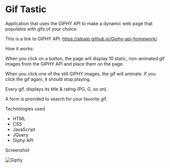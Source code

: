 # Gif Tastic


Application that uses the GIPHY API to make a dynamic web page that populates with gifs of your choice.

This is a link to GIPHY API: https://alpajp.github.io/Giphy-api-homework/


How it works:

When you click on a button, the page will display 10 static, non-animated gif images from the GIPHY API and place them on the page.

When you click one of the still GIPHY images, the gif will animate. If you click the gif again, it should stop playing.

Every gif, displays its title & rating (PG, G, so on).

A form is provided to search for your favorite gif.

Technologies used

* HTML
* CSS
* JavaScript
* JQuery
* Giphy API

Screenshot


![Giphy](https://user-images.githubusercontent.com/45401358/60429601-6531b900-9bc9-11e9-8c6a-0abc7c17a00f.PNG)

